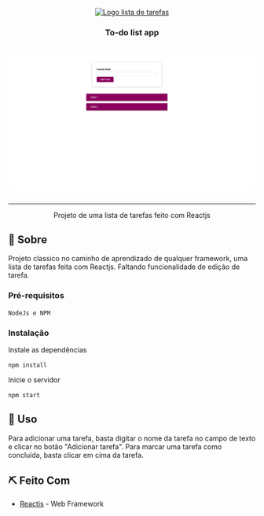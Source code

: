 <p align="center">
  <a href="" rel="noopener">
 <img width=200px height=200px src="https://cdn1.vectorstock.com/i/1000x1000/97/25/to-do-list-or-checklist-icon-can-be-used-as-logo-vector-8849725.jpg" alt="Logo lista de tarefas"></a>
</p>

<h3 align="center">To-do list app</h3>

<h1 align="center">
    <img alt="Screenshot do app" src=".github/Screenshot.PNG" />
</h1>

---

<p align="center"> Projeto de uma lista de tarefas feito com Reactjs
    <br> 
</p>


## 🧐 Sobre <a name = "sobre"></a>
Projeto classico no caminho de aprendizado de qualquer framework, uma lista de tarefas feita com Reactjs. Faltando funcionalidade de edição de tarefa.

### Pré-requisitos

```
NodeJs e NPM
```

### Instalação

Instale as dependências

```
npm install
```

Inicie o servidor

```
npm start
```

## 🎈 Uso <a name="uso"></a>
Para adicionar uma tarefa, basta digitar o nome da tarefa no campo de texto e clicar no botão "Adicionar tarefa". Para marcar uma tarefa como concluída, basta clicar em cima da tarefa. 

## ⛏️ Feito Com <a name = "feito_com"></a>
- [Reactjs](https://reactjs.org/) - Web Framework
